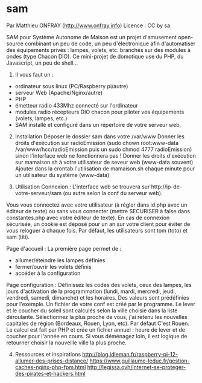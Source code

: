 # sam

Par Matthieu ONFRAY (http://www.onfray.info)
Licence : CC by sa

SAM pour Système Autonome de Maison est un projet d'amusement open-source combinant un peu de code, un peu d'électronique afin d'automatiser des équipements privés : lampes, volets, etc. branchés sur des modules à ondes (type Chacon DIO). Ce mini-projet de domotique use du PHP, du Javascript, un peu de shell...

1) Il vous faut un :
- ordinateur sous linux (PC/Raspberry pi/autre)
- serveur Web (Apache/Nginx/autre)
- PHP
- émetteur radio 433Mhz connecté sur l'ordinateur
- modules radio récepteurs DIO chacon pour piloter vos équipements (volets, lampes, etc.)
- SAM installé et configuré dans un répertoire de votre serveur web, 

2) Installation
Déposer le dossier sam dans votre /var/www
Donner les droits d'exécution sur radioEmission (sudo chown root:www-data /var/www/hcc/radioEmission
puis un sudo chmod 4777 radioEmission) sinon l'interface web ne fonctionnera pas !
Donner les droits d'exécution sur mamaison.sh à votre utilisateur de seveur web (www-data souvent)
Ajouter dans la crontab l'utilisation de mamaison.sh chaque minute pour un utilisateur du système (www-data)

3) Utilisation
Connexion : 
L'interface web se trouvera sur http://ip-de-votre-serveur/sam (ou autre selon la conf du serveur web).

Vous vous connectez avec votre utilisateur (à régler dans id.php avec un éditeur de texte) ou sans vous connecter (mettre SECURISER à false dans constantes.php avec votre éditeur de texte). En cas de connexion sécurisée, un cookie est déposé pour un an sur votre client pour éviter de vous reloguer à chaque fois.
Par défaut, les utilisateurs sont tom (toto) et sam (titi).

Page d'accueil :
La première page permet de :
- allumer/éteindre les lampes définies 
- fermer/ouvrir les volets définis
- accéder à la configuration

Page configuration :
Définissez les codes des volets, ceux des lampes, les jours d'activation de la programmation (lundi, mardi, mercredi, jeudi, vendredi, samedi, dimanche) et les horaires. Des valeurs sont prédéfinies pour l'exemple. Un fichier de votre conf est créé par le programme.
Le lever et le coucher du soleil sont calculés selon la ville choisie dans la liste déroulante. Sélectionnez la plus proche de vous, j'ai retenu les nouvelles capitales de région (Bordeaux, Rouen, Lyon, etc). Par défaut C'est Rouen.
Le calcul est fait par PHP et crée un fichier annuel : heure de lever et de coucher pour l'année en cours. Si vous déménagez loin, il est logique de retourner choisir la nouvellle ville la plus proche.

4) Ressources et inspirations
http://blog.idleman.fr/raspberry-pi-12-allumer-des-prises-distance/
https://www.guillaume-leduc.fr/gestion-caches-nginx-php-fpm.html
http://legissa.ovh/internet-se-proteger-des-pirates-et-hackers.html
